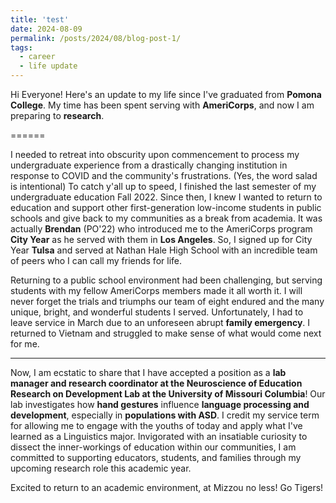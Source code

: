 ```yaml
---
title: 'test'
date: 2024-08-09
permalink: /posts/2024/08/blog-post-1/
tags:
  - career
  - life update
---
```


Hi Everyone! Here's an update to my life since I've graduated from **Pomona College**. My time has been spent serving with **AmeriCorps**, and now I am preparing to **research**.

======

I needed to retreat into obscurity upon commencement to process my undergraduate experience from a drastically changing institution in response to COVID and the community's frustrations. (Yes, the word salad is intentional) To catch y'all up to speed, I finished the last semester of my undergraduate education Fall 2022. Since then, I knew I wanted to return to  education and support other first-generation low-income students in public schools and give back to my communities as a break from academia. It was actually **Brendan** (PO'22) who introduced me to the AmeriCorps program **City Year** as he served with them in **Los Angeles**. So, I signed up for City Year **Tulsa** and served at Nathan Hale High School with an incredible team of peers who I can call my friends for life.

Returning to a public school environment had been challenging, but serving students with my fellow AmeriCorps members made it all worth it. I will never forget the trials and triumphs our team of eight endured and the many unique, bright, and wonderful students I served. Unfortunately, I had to leave service in March due to an unforeseen abrupt **family emergency**. I returned to Vietnam and struggled to make sense of what would come next for me.

------

Now, I am ecstatic to share that I have accepted a position as a **lab manager and research coordinator at the Neuroscience of Education Research on Development Lab at the University of Missouri Columbia**! Our lab investigates how **hand gestures** influence **language processing and development**, especially in **populations with ASD**. I credit my service term for allowing me to engage with the youths of today and apply what I've learned as a Linguistics major. Invigorated with an insatiable curiosity to dissect the inner-workings of education within our communities, I am committed to supporting educators, students, and families through my upcoming research role this academic year. 

Excited to return to an academic environment, at Mizzou no less! Go Tigers!
